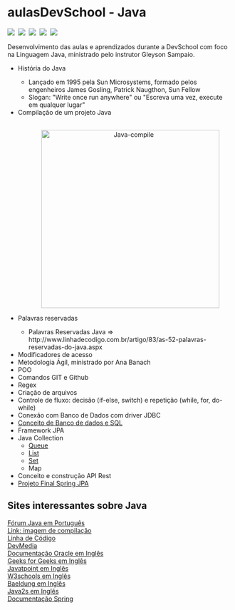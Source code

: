 # aulasDevSchool - Java

<img src="https://img.shields.io/badge/Java-ED8B00?style=for-the-badge&logo=java&logoColor=white">&nbsp;
<img src="https://img.shields.io/badge/PostgreSQL-316192?style=for-the-badge&logo=postgresql&logoColor=white"/>&nbsp;
<img src="https://img.shields.io/badge/Git-F05032?style=for-the-badge&logo=git&logoColor=white"/>&nbsp;
<img src="https://img.shields.io/badge/Postman-FF6C37?style=for-the-badge&logo=Postman&logoColor=white"/>&nbsp;
<img src="https://img.shields.io/badge/Spring-6DB33F?style=for-the-badge&logo=spring&logoColor=white"/>

Desenvolvimento das aulas e aprendizados durante a DevSchool com foco na Linguagem Java, ministrado pelo instrutor Gleyson Sampaio.
<ul>
  <li>História do Java</li>
    <ul>
      <li>Lançado em 1995 pela Sun Microsystems, formado pelos engenheiros James Gosling, Patrick Naugthon, Sun Fellow</li>
      <li>Slogan: "Write once run anywhere" ou "Escreva uma vez, execute em qualquer lugar"</li>
    </ul>
  <li>Compilação de um projeto Java</li><br />
    <ul>
      <p align= "center">
        <img src="http://taylorlopes.com/wp-content/uploads/2012/10/codigofonte-bytecode-jvm.png" alt="Java-compile" width="400" />
      </p>
    </ul>
 
  <li>Palavras reservadas</li>
  <ul>  
    <li>Palavras Reservadas Java => http://www.linhadecodigo.com.br/artigo/83/as-52-palavras-reservadas-do-java.aspx</li>
  </ul>  
 
  <li>Modificadores de acesso</li>
  
  <li>Metodologia Ágil, ministrado por Ana Banach</li>
  
  <li>POO</li>
  
  <li>Comandos GIT e Github</li>
  
  <li>Regex</li>
  
  <li>Criação de arquivos</li>
  
  <li>Controle de fluxo: decisão (if-else, switch) e repetição (while, for, do-while)</li>
  
  <li>Conexão com Banco de Dados com driver JDBC</li>
  
  <li><a href="https://github.com/HenriqueNawa/aulasDevSchool/tree/main/projeto-jdbc/Documentacao">Conceito de Banco de dados e SQL</a></li>
  
  <li>Framework JPA</li>
  
  <li>Java Collection
    <ul>
      <li><a href="https://github.com/HenriqueNawa/aulasDevSchool/tree/main/Collections/src/collections">Queue</a></li>  
      <li><a href="https://github.com/HenriqueNawa/aulasDevSchool/blob/main/Collections/src/collections/List/src/collections/ListExample.java">List</a></li>
      <li><a href= "https://github.com/HenriqueNawa/aulasDevSchool/blob/main/Collections/src/collections/Set/src/SetExample.java">Set</a></li>
      <li>Map</li>
     </ul>
  </li>
  
  <li>Conceito e construção API Rest</li>
  <li><a href="https://github.com/HenriqueNawa/sis-cadastro-jpa-final" >Projeto Final Spring JPA</a></li>
</ul>

## Sites interessantes sobre Java
[Fórum Java em Português](https://www.guj.com.br/c/programacao/java)<br/>
[Link: imagem de compilação](http://taylorlopes.com/codigo-fonte-bytecode-e-jvm/)<br/>
[Linha de Código](http://www.linhadecodigo.com.br/java.aspx)<br/>
[DevMedia](https://www.devmedia.com.br/java/)<br/>
[Documentação Oracle em Inglês](https://docs.oracle.com/javase/8/docs/)<br/>
[Geeks for Geeks em Inglês](https://www.geeksforgeeks.org/java/?ref=shm)<br/>
[Javatpoint em Inglês](https://www.javatpoint.com/java-tutorial)<br/>
[W3schools em Inglês](https://www.w3schools.com/java/default.asp)<br/>
[Baeldung em Inglês](https://www.baeldung.com)<br/>
[Java2s em Inglês](http://www.java2s.com) <br/>
[Documentação Spring](https://docs.spring.io/spring-data/jpa/docs/current/reference/html/#preface)




